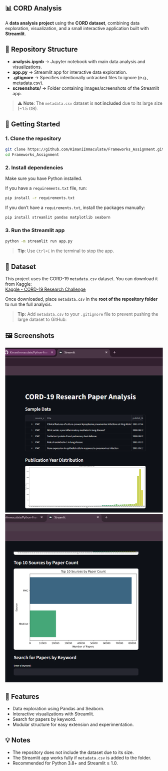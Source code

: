 ## 📊 CORD Analysis
 
A **data analysis project** using the **CORD dataset**, combining data exploration, visualization, and a small interactive application built with **Streamlit**.

## 📂 Repository Structure

- **analysis.ipynb** → Jupyter notebook with main data analysis and visualizations.  
- **app.py** → Streamlit app for interactive data exploration.  
- **.gitignore** → Specifies intentionally untracked files to ignore (e.g., metadata.csv).  
- **screenshots/** → Folder containing images/screenshots of the Streamlit app.
 

> ⚠️ **Note**: The `metadata.csv` dataset is **not included** due to its large size (~1.5 GB).

## 🚀 Getting Started

### 1. Clone the repository
```bash
git clone https://github.com/KimaniImmaculate/Frameworks_Assignment.git
cd Frameworks_Assignment
```

### 2. Install dependencies

Make sure you have Python installed.

If you have a `requirements.txt` file, run:
```bash
pip install -r requirements.txt
```

If you don’t have a `requirements.txt`, install the packages manually:
```bash
pip install streamlit pandas matplotlib seaborn
```

### 3. Run the Streamlit app
```bash
python -m streamlit run app.py
```
> **Tip**: Use `Ctrl+C` in the terminal to stop the app.

## 📁 Dataset

This project uses the CORD-19 `metadata.csv` dataset. You can download it from Kaggle:  
[Kaggle - CORD-19 Research Challenge](https://www.kaggle.com/allen-institute-for-ai/CORD-19-research-challenge)

Once downloaded, place `metadata.csv` in the **root of the repository folder** to run the full analysis.  

> **Tip:** Add `metadata.csv` to your `.gitignore` file to prevent pushing the large dataset to GitHub:


## 🖼 Screenshots

![Streamlit Screenshot 1](screenshots/SL1.png)
![Streamlit Screenshot 2](screenshots/SL2.png)


## 📌 Features
- Data exploration using Pandas and Seaborn.
- Interactive visualizations with Streamlit.
- Search for papers by keyword.
- Modular structure for easy extension and experimentation.

## 💡 Notes
- The repository does not include the dataset due to its size.
- The Streamlit app works fully if `metadata.csv` is added to the folder.
- Recommended for Python 3.8+ and Streamlit ≥ 1.0.